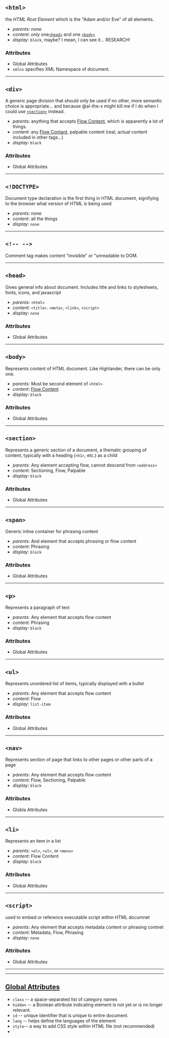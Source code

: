## `<html>`

the _HTML Root Element_ which is the "Adam and/or Eve" of all elements.

* _parents_: none
* _content_: _only_ one[`<head>`](#head) and one [`<body>`](#body)
* _display_: `block`, maybe? I mean, I can see it... RESEARCH!

### Attributes

* Global Attributes
* `xmlns` specifies XML Namespace of document.

<hr>

## `<div>`

A generic page division that should only be used if no other, more semantic choice is appropriate... and because @al-the-x might kill me if I do when I could use [`<section>`](#section) instead.

* _parents_: anything that accepts [Flow Content](https://developer.mozilla.org/en-US/docs/Web/Guide/HTML/Content_categories#Flow_content), which is apparently a lot of things.
* _content_: any [Flow Contant](https://developer.mozilla.org/en-US/docs/Web/Guide/HTML/Content_categories#Flow_content), palpable content (real, actual content included in other tags...)
* _display_: `block`

### Attributes

* Global Attributes

<hr>

## `<!DOCTYPE>`

Document type declaration is the first thing in HTML document, signifying to the browser what version of HTML is being used

* _parents_: none
* _content_: all the things
* _display_: `none`

<hr>

## `<!-- -->`

Comment tag makes content "invisible" or "unreadable to DOM.

<hr>

## `<head>`

Gives general info about document.  Includes title and links to stylesheets, fonts, icons, and javascript

* _parents_: `<html>`
* _content_: `<title>`. `<meta>`, `<link>`, `<script>`
* _display_: `none`

### Attributes

* Global Attributes

<hr>

## `<body>`

Represents content of HTML document.  Like Highlander, there can be only one.

* _parents_: Must be second element of `<html>`
* _content_: [Flow Content](https://developer.mozilla.org/en-US/docs/Web/Guide/HTML/Content_categories#Flow_content)
* _display_: `block`

### Attributes

* Global Attributes

<hr>

## `<section>`

Represents a generic section of a document, a thematic grouping of content, typically with a heading (`<h1>`, etc.) as a child

* _parents_: Any element accepting flow, cannot descend from `<address>`
* _content_: Sectioning, Flow, Palpable
* _display_: `block`

### Attributes

* Global Attributes

<hr>

## `<span>`

Generic inline container for phrasing content

* _parents_: And element that accepts phrasing or flow content
* _content_: Phrasing
* _display_: `block`

### Attributes

* Global Attributes

<hr>

## `<p>`

Represents a paragraph of text

* _parents_: Any element that accepts flow content
* _content_: Phrasing
* _display_: `block`

### Attributes

* Global Attributes

<hr>

## `<ul>`

Represents unordered list of items, typically displayed with a bullet

* _parents_: Any element that accepts flow content
* _content_: Flow
* _display_: `list-item`

### Attributes

* Global Attributes

<hr>

## `<nav>`

Represents section of page that links to other pages or other parts of a page

* _parents_: Any element that accepts flow content
* _content_: Flow, Sectioning, Palpable
* _display_: `block`

### Attributes

* Globla Attributes

<hr>

## `<li>`

Represents an item in a list

* _parents_: `<ol>`, `<ul>`, or `<menu>`
* _content_: Flow Content
* _display_: `block`

### Attributes

* Global Attributes

<hr>

## `<script>`

used to embed or reference executable script within HTML documnet

* _parents_: Any element that accepts metadata content or phrasing contnet
* _content_: Metadata, Flow, Phrasing
* _display_: `none`

### Attributes

* Global Attributes

<hr>
<hr>

## [Global Attributes](https://developer.mozilla.org/en-US/docs/Web/HTML/Global_attributes)
* `class` -- a space-separated list of category names
* `hidden` -- a Boolean attribute indicating element is not yet or is no longer relevant.
* `id` -- unique identifier that is unique to entire document.
* `lang` -- helps define the languages of the element
* `style`-- a way to add CSS style within HTML file (not recommended)
* `
